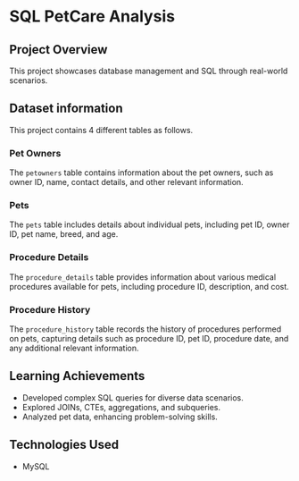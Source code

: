# SQL PetCare Analysis

## Project Overview

 This project showcases database management and SQL through real-world scenarios.

 ## Dataset information
This project contains 4 different tables as follows.

### Pet Owners

The `petowners` table contains information about the pet owners, such as owner ID, name, contact details, and other relevant information.

### Pets

The `pets` table includes details about individual pets, including pet ID, owner ID, pet name, breed, and age.

### Procedure Details

The `procedure_details` table provides information about various medical procedures available for pets, including procedure ID, description, and cost.

### Procedure History

The `procedure_history` table records the history of procedures performed on pets, capturing details such as procedure ID, pet ID, procedure date, and any additional relevant information.

## Learning Achievements

- Developed complex SQL queries for diverse data scenarios.
- Explored JOINs, CTEs, aggregations, and subqueries.
- Analyzed pet data, enhancing problem-solving skills.

## Technologies Used

- MySQL
  
